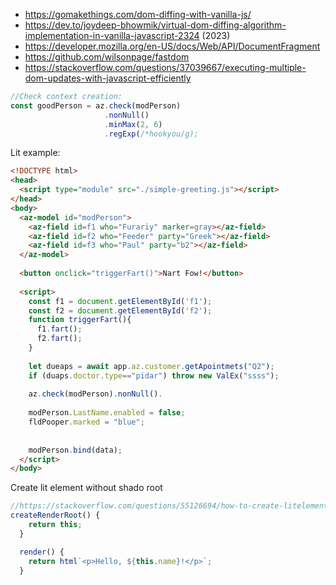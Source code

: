 - https://gomakethings.com/dom-diffing-with-vanilla-js/
- https://dev.to/joydeep-bhowmik/virtual-dom-diffing-algorithm-implementation-in-vanilla-javascript-2324 (2023)
- https://developer.mozilla.org/en-US/docs/Web/API/DocumentFragment
- https://github.com/wilsonpage/fastdom
- https://stackoverflow.com/questions/37039667/executing-multiple-dom-updates-with-javascript-efficiently

```js
//Check context creation:
const goodPerson = az.check(modPerson)
                     .nonNull()
                     .minMax(2, 6)
                     .regExp(/*hookyou/g);
```

Lit example:

```html
<!DOCTYPE html>
<head>
  <script type="module" src="./simple-greeting.js"></script>
</head>
<body>
  <az-model id="modPerson">
    <az-field id=f1 who="Furariy" marker=gray></az-field>
    <az-field id=f2 who="Feeder" party="Greek"></az-field>
    <az-field id=f3 who="Paul" party="b2"></az-field>
  </az-model>
  
  <button onclick="triggerFart()">Nart Fow!</button>
  
  <script>
    const f1 = document.getElementById('f1'); 
    const f2 = document.getElementById('f2'); 
    function triggerFart(){
      f1.fart();
      f2.fart();
    }
    
    let dueaps = await app.az.customer.getApointmets("Q2");
    if (duaps.doctor.type=="pidar") throw new ValEx("ssss");
    
    az.check(modPerson).nonNull().
    
    modPerson.LastName.enabled = false;
    fldPooper.marked = "blue";
    
    
    modPerson.bind(data);
  </script>
</body>
```

Create lit element without shado root
```js
//https://stackoverflow.com/questions/55126694/how-to-create-litelement-without-shadow-dom
createRenderRoot() {
    return this;
  }

  render() {
    return html`<p>Hello, ${this.name}!</p>`;
  }
```

